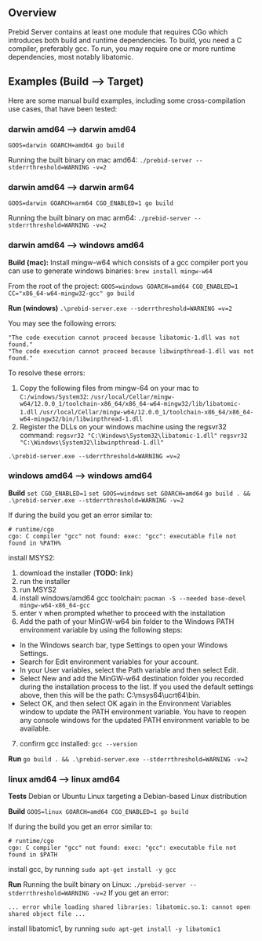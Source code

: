 ## Overview

Prebid Server contains at least one module that requires CGo which introduces both build and runtime dependencies.
To build, you need a C compiler, preferably gcc.
To run, you may require one or more runtime dependencies, most notably libatomic.

## Examples (Build --> Target)
Here are some manual build examples, including some cross-compilation use cases, that have been tested:

### darwin amd64 --> darwin amd64
`GOOS=darwin GOARCH=amd64 go build`

Running the built binary on mac amd64:
`./prebid-server --stderrthreshold=WARNING -v=2`

### darwin amd64 --> darwin arm64
`GOOS=darwin GOARCH=arm64 CGO_ENABLED=1 go build`

Running the built binary on mac arm64:
`./prebid-server --stderrthreshold=WARNING -v=2`

### darwin amd64 --> windows amd64
<b>Build (mac):</b>
Install mingw-w64 which consists of a gcc compiler port you can use to generate windows binaries:
`brew install mingw-w64`

From the root of the project:
`GOOS=windows GOARCH=amd64 CGO_ENABLED=1 CC="x86_64-w64-mingw32-gcc" go build`

<b>Run (windows)</b>
`.\prebid-server.exe --sderrthreshold=WARNING =v=2`

You may see the following errors:
```
"The code execution cannot proceed because libatomic-1.dll was not found."
"The code execution cannot proceed because libwinpthread-1.dll was not found."
```

To resolve these errors:
1) Copy the following files from mingw-64 on your mac to `C:/windows/System32`:
`/usr/local/Cellar/mingw-w64/12.0.0_1/toolchain-x86_64/x86_64-w64-mingw32/lib/libatomic-1.dll`
`/usr/local/Cellar/mingw-w64/12.0.0_1/toolchain-x86_64/x86_64-w64-mingw32/bin/libwinpthread-1.dll`
2) Register the DLLs on your windows machine using the regsvr32 command:
`regsvr32 "C:\Windows\System32\libatomic-1.dll"`
`regsvr32 "C:\Windows\System32\libwinpthread-1.dll"`

`.\prebid-server.exe --sderrthreshold=WARNING =v=2`

### windows amd64 --> windows amd64
<b>Build</b>
`set CGO_ENABLED=1`
`set GOOS=windows`
`set GOARCH=amd64`
`go build . && .\prebid-server.exe --stderrthreshold=WARNING -v=2`

If during the build you get an error similar to:
```
# runtime/cgo
cgo: C compiler "gcc" not found: exec: "gcc": executable file not found in %PATH%
```

install MSYS2:
1) download the installer (<b>TODO</b>: link)
2) run the installer
3) run MSYS2
4) install windows/amd64 gcc toolchain: `pacman -S --needed base-devel mingw-w64-x86_64-gcc`
5) enter `Y` when prompted whether to proceed with the installation
6) Add the path of your MinGW-w64 bin folder to the Windows PATH environment variable by using the following steps:
- In the Windows search bar, type Settings to open your Windows Settings.
- Search for Edit environment variables for your account.
- In your User variables, select the Path variable and then select Edit.
- Select New and add the MinGW-w64 destination folder you recorded during the installation process to the list. If you used the default settings above, then this will be the path: C:\msys64\ucrt64\bin.
- Select OK, and then select OK again in the Environment Variables window to update the PATH environment variable. You have to reopen any console windows for the updated PATH environment variable to be available.
7) confirm gcc installed: `gcc --version`

<b>Run</b>
`go build . && .\prebid-server.exe --stderrthreshold=WARNING -v=2`

### linux amd64 --> linux amd64
<b>Tests</b>
Debian or Ubuntu Linux targeting a Debian-based Linux distribution

<b>Build</b>
`GOOS=linux GOARCH=amd64 CGO_ENABLED=1 go build`

If during the build you get an error similar to:
```
# runtime/cgo
cgo: C compiler "gcc" not found: exec: "gcc": executable file not found in $PATH
```
install gcc, by running  `sudo apt-get install -y gcc`

<b>Run</b>
Running the built binary on Linux:
`./prebid-server --stderrthreshold=WARNING -v=2`
If you get an error:
```
... error while loading shared libraries: libatomic.so.1: cannot open shared object file ...
```
install libatomic1, by running `sudo apt-get install -y libatomic1`
